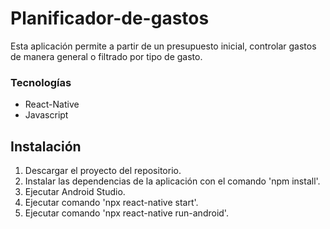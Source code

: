 # Planificador-de-gastos

Esta aplicación permite a partir de un presupuesto inicial, controlar gastos de manera general o filtrado por tipo de gasto.

### Tecnologías

* React-Native
* Javascript

## Instalación

1. Descargar el proyecto del repositorio.
2. Instalar las dependencias de la aplicación con el comando 'npm install'.
3. Ejecutar Android Studio.
4. Ejecutar comando 'npx react-native start'.
5. Ejecutar comando 'npx react-native run-android'.